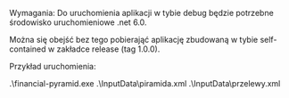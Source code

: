 Wymagania:
Do uruchomienia aplikacji w tybie debug będzie potrzebne środowisko uruchomieniowe .net 6.0.

Można się obejść bez tego pobierająć aplikację zbudowaną w tybie self-contained w zakładce release (tag 1.0.0).

Przykład uruchomienia:

 .\financial-pyramid.exe .\InputData\piramida.xml .\InputData\przelewy.xml
